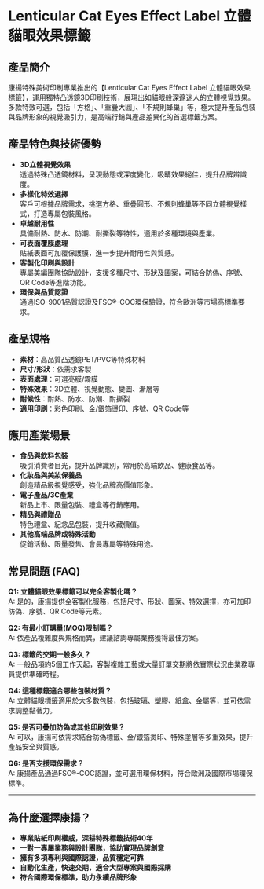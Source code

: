 # Lenticular Cat Eyes Effect Label 立體貓眼效果標籤

## 產品簡介

康揚特殊美術印刷專業推出的【Lenticular Cat Eyes Effect Label 立體貓眼效果標籤】，運用獨特凸透鏡3D印刷技術，展現出如貓眼般深邃迷人的立體視覺效果。多款特效可選，包括「方格」、「重疊大圓」、「不規則蜂巢」等，極大提升產品包裝與品牌形象的視覺吸引力，是高端行銷與產品差異化的首選標籤方案。

## 產品特色與技術優勢

- **3D立體視覺效果**  
  透過特殊凸透鏡材料，呈現動態或深度變化，吸睛效果絕佳，提升品牌辨識度。
- **多樣化特效選擇**  
  客戶可根據品牌需求，挑選方格、重疊圓形、不規則蜂巢等不同立體視覺樣式，打造專屬包裝風格。
- **卓越耐用性**  
  具備耐熱、防水、防潮、耐撕裂等特性，適用於多種環境與產業。
- **可表面覆膜處理**  
  貼紙表面可加覆保護膜，進一步提升耐用性與質感。
- **客製化印刷與設計**  
  專屬美編團隊協助設計，支援多種尺寸、形狀及圖案，可結合防偽、序號、QR Code等進階功能。
- **環保與品質認證**  
  通過ISO-9001品質認證及FSC®-COC環保驗證，符合歐洲等市場高標準要求。

## 產品規格

- **素材**：高品質凸透鏡PET/PVC等特殊材料
- **尺寸/形狀**：依需求客製
- **表面處理**：可選亮膜/霧膜
- **特殊效果**：3D立體、視覺動態、變圖、漸層等
- **耐候性**：耐熱、防水、防潮、耐撕裂
- **適用印刷**：彩色印刷、金/銀箔燙印、序號、QR Code等

## 應用產業場景

- **食品與飲料包裝**  
  吸引消費者目光，提升品牌識別，常用於高端飲品、健康食品等。
- **化妝品與美妝保養品**  
  創造精品級視覺感受，強化品牌高價值形象。
- **電子產品/3C產業**  
  新品上市、限量包裝、禮盒等行銷應用。
- **精品與禮贈品**  
  特色禮盒、紀念品包裝，提升收藏價值。
- **其他高端品牌或特殊活動**  
  促銷活動、限量發售、會員專屬等特殊用途。

## 常見問題 (FAQ)

**Q1: 立體貓眼效果標籤可以完全客製化嗎？**  
A: 是的，康揚提供全客製化服務，包括尺寸、形狀、圖案、特效選擇，亦可加印防偽、序號、QR Code等元素。

**Q2: 有最小訂購量(MOQ)限制嗎？**  
A: 依產品複雜度與規格而異，建議諮詢專屬業務獲得最佳方案。

**Q3: 標籤的交期一般多久？**  
A: 一般品項約5個工作天起，客製複雜工藝或大量訂單交期將依實際狀況由業務專員提供準確時程。

**Q4: 這種標籤適合哪些包裝材質？**  
A: 立體貓眼標籤適用於大多數包裝，包括玻璃、塑膠、紙盒、金屬等，並可依需求調整黏著力。

**Q5: 是否可疊加防偽或其他印刷效果？**  
A: 可以，康揚可依需求結合防偽標籤、金/銀箔燙印、特殊塗層等多重效果，提升產品安全與質感。

**Q6: 是否支援環保需求？**  
A: 康揚產品通過FSC®-COC認證，並可選用環保材料，符合歐洲及國際市場環保標準。

---

## 為什麼選擇康揚？

- **專業貼紙印刷權威，深耕特殊標籤技術40年**  
- **一對一專屬業務與設計團隊，協助實現品牌創意**  
- **擁有多項專利與國際認證，品質穩定可靠**  
- **自動化生產，快速交期，適合大型專案與國際採購**  
- **符合國際環保標準，助力永續品牌形象**